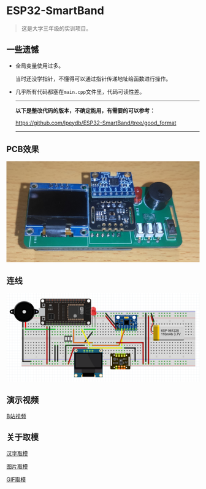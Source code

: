 # ESP32-SmartBand
> 这是大学三年级的实训项目。
>
## 一些遗憾
+ 全局变量使用过多。

  当时还没学指针，不懂得可以通过指针传递地址给函数进行操作。

+ 几乎所有代码都塞在`main.cpp`文件里，代码可读性差。

  ---

  **以下是整改代码的版本，不确定能用，有需要的可以参考：**

  https://github.com/lpeydb/ESP32-SmartBand/tree/good_format

  ---

  
## PCB效果
![](Hardware/PCB.jpg)
## 连线

![](Hardware/Connection.png)

## 演示视频

[B站视频](https://www.bilibili.com/video/BV1it4y1s7AY?spm_id_from=333.999.0.0)

## 关于取模

[汉字取模](https://www.23bei.com/tool/965.html)

[图片取模](https://javl.github.io/image2cpp/)

[GIF取模](https://www.arduino.cn/thread-104936-1-1.html)


